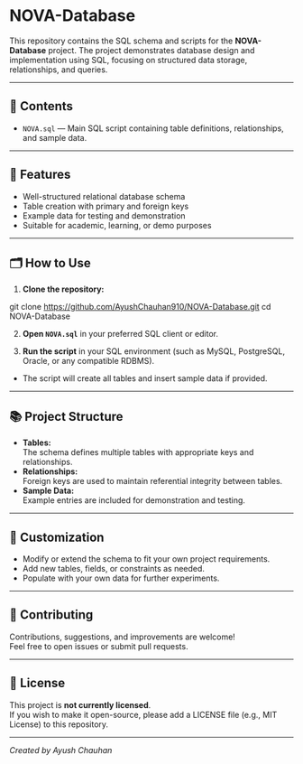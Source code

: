 # NOVA-Database

This repository contains the SQL schema and scripts for the **NOVA-Database** project. The project demonstrates database design and implementation using SQL, focusing on structured data storage, relationships, and queries.

---

## 📁 Contents

- `NOVA.sql` — Main SQL script containing table definitions, relationships, and sample data.

---

## 🚀 Features

- Well-structured relational database schema
- Table creation with primary and foreign keys
- Example data for testing and demonstration
- Suitable for academic, learning, or demo purposes

---

## 🗂️ How to Use

1. **Clone the repository:**

  git clone https://github.com/AyushChauhan910/NOVA-Database.git
  cd NOVA-Database


2. **Open `NOVA.sql`** in your preferred SQL client or editor.

3. **Run the script** in your SQL environment (such as MySQL, PostgreSQL, Oracle, or any compatible RDBMS).

- The script will create all tables and insert sample data if provided.

---

## 📚 Project Structure

- **Tables:**  
The schema defines multiple tables with appropriate keys and relationships.
- **Relationships:**  
Foreign keys are used to maintain referential integrity between tables.
- **Sample Data:**  
Example entries are included for demonstration and testing.

---

## 📝 Customization

- Modify or extend the schema to fit your own project requirements.
- Add new tables, fields, or constraints as needed.
- Populate with your own data for further experiments.

---

## 🤝 Contributing

Contributions, suggestions, and improvements are welcome!  
Feel free to open issues or submit pull requests.

---

## 📄 License

This project is **not currently licensed**.  
If you wish to make it open-source, please add a LICENSE file (e.g., MIT License) to this repository.

---

*Created by Ayush Chauhan*
